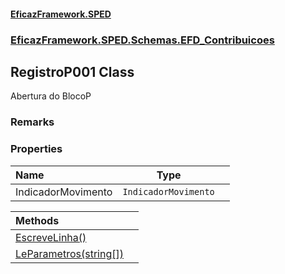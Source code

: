 #### [EficazFramework.SPED](EficazFrameworkSPED.md 'EficazFramework SPED')
### [EficazFramework.SPED.Schemas.EFD_Contribuicoes](EficazFramework.SPED.Schemas.EFD_Contribuicoes.md 'EficazFramework.SPED.Schemas.EFD_Contribuicoes')

## RegistroP001 Class

Abertura do BlocoP

### Remarks
### Properties

| Name | Type | |
| :--- | :---: | :--- |
| IndicadorMovimento | `IndicadorMovimento` |  |

| Methods | |
| :--- | :--- |
| [EscreveLinha()](EficazFramework.SPED.Schemas.EFD_Contribuicoes/RegistroP001/EscreveLinha().md 'EficazFramework.SPED.Schemas.EFD_Contribuicoes.RegistroP001.EscreveLinha()') | |
| [LeParametros(string[])](EficazFramework.SPED.Schemas.EFD_Contribuicoes/RegistroP001/LeParametros(string[]).md 'EficazFramework.SPED.Schemas.EFD_Contribuicoes.RegistroP001.LeParametros(string[])') | |
